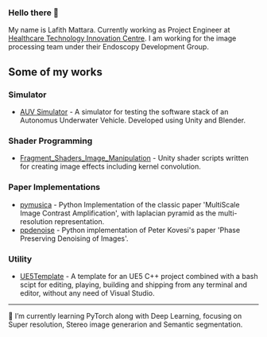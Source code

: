 ### Hello there 👋

My name is Lafith Mattara. Currently working as Project Engineer at [Healthcare Technology Innovation Centre](https://www.hticiitm.org/). I am working for the image processing team under their Endoscopy Development Group.

## Some of my works

### Simulator
* [AUV Simulator](https://github.com/lafith/AUV-Simulator-Unity) - A simulator for testing the software stack of an Autonomus Underwater Vehicle. Developed using Unity and Blender.
### Shader Programming
* [Fragment_Shaders_Image_Manipulation](https://github.com/lafith/Fragment_Shaders_Image_Manipulation) - Unity shader scripts written for creating image effects including kernel convolution.
### Paper Implementations
* [pymusica](https://github.com/lafith/pymusica) - Python Implementation of the classic paper 'MultiScale Image Contrast Amplification', with laplacian pyramid as the multi-resolution representation.
* [ppdenoise](https://github.com/lafith/Phase-Preserving-Image-Denoising) - Python implementation of Peter Kovesi's paper 'Phase Preserving Denoising of Images'.
### Utility
* [UE5Template](https://github.com/lafith/UE5Template) - A template for an UE5 C++ project combined with a bash scipt for editing, playing, building and shipping from any terminal and editor, without any need of Visual Studio.

<hr></hr>
🌱 I’m currently learning PyTorch along with Deep Learning, focusing on Super resolution, Stereo image generarion and Semantic
segmentation.


<!--
**lafith/lafith** is a ✨ _special_ ✨ repository because its `README.md` (this file) appears on your GitHub profile.

Here are some ideas to get you started:

- 🔭 I’m currently working on ...
- 🌱 I’m currently learning ...
- 👯 I’m looking to collaborate on ...
- 🤔 I’m looking for help with ...
- 💬 Ask me about ...
- 📫 How to reach me: ...
- 😄 Pronouns: ...
- ⚡ Fun fact: ...
-->
